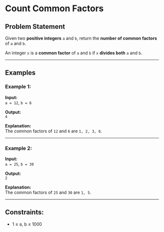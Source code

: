 # Count Common Factors

## Problem Statement

Given two **positive integers** `a` and `b`, return the **number of common factors** of `a` and `b`.

An integer `x` is a **common factor** of `a` and `b` if `x` **divides both** `a` and `b`.

---

## Examples

### Example 1:

**Input:**  
`a = 12`, `b = 6`

**Output:**  
`4`

**Explanation:**  
The common factors of `12` and `6` are `1, 2, 3, 6`.

---

### Example 2:

**Input:**  
`a = 25`, `b = 30`

**Output:**  
`2`

**Explanation:**  
The common factors of `25` and `30` are `1, 5`.

---

## Constraints:

- 1 ≤ a, b ≤ 1000

